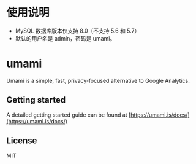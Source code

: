 # 使用说明

- MySQL 数据库版本仅支持 8.0（不支持 5.6 和 5.7）
- 默认的用户名是 admin，密码是 umami。

# umami

Umami is a simple, fast, privacy-focused alternative to Google Analytics.

## Getting started

A detailed getting started guide can be found at [https://umami.is/docs/](https://umami.is/docs/)

## License

MIT
